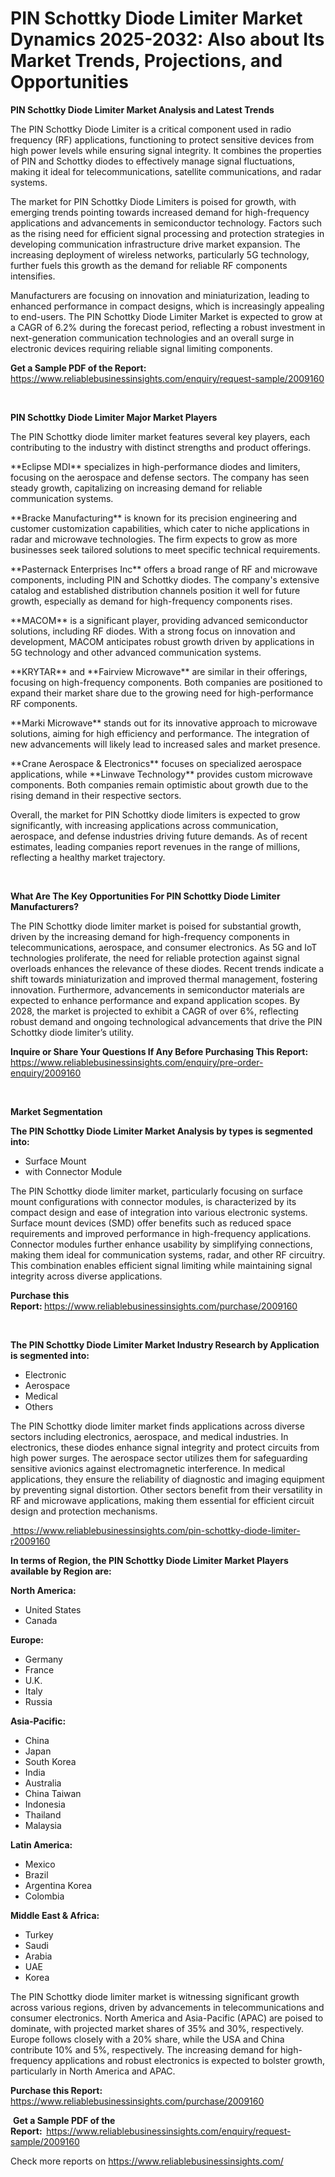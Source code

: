 <p><h1>PIN Schottky Diode Limiter Market Dynamics 2025-2032: Also about Its Market Trends, Projections, and Opportunities</h1></p><p><strong>PIN Schottky Diode Limiter Market Analysis and Latest Trends</strong></p>
<p><p>The PIN Schottky Diode Limiter is a critical component used in radio frequency (RF) applications, functioning to protect sensitive devices from high power levels while ensuring signal integrity. It combines the properties of PIN and Schottky diodes to effectively manage signal fluctuations, making it ideal for telecommunications, satellite communications, and radar systems.</p><p>The market for PIN Schottky Diode Limiters is poised for growth, with emerging trends pointing towards increased demand for high-frequency applications and advancements in semiconductor technology. Factors such as the rising need for efficient signal processing and protection strategies in developing communication infrastructure drive market expansion. The increasing deployment of wireless networks, particularly 5G technology, further fuels this growth as the demand for reliable RF components intensifies. </p><p>Manufacturers are focusing on innovation and miniaturization, leading to enhanced performance in compact designs, which is increasingly appealing to end-users. The PIN Schottky Diode Limiter Market is expected to grow at a CAGR of 6.2% during the forecast period, reflecting a robust investment in next-generation communication technologies and an overall surge in electronic devices requiring reliable signal limiting components.</p></p>
<p><strong>Get a Sample PDF of the Report:&nbsp;</strong> <a href="https://www.reliablebusinessinsights.com/enquiry/request-sample/2009160?utm_campaign=2199&utm_medium=2&utm_source=Github&utm_content=ia&utm_term=13022025&utm_id=pin-schottky-diode-limiter">https://www.reliablebusinessinsights.com/enquiry/request-sample/2009160</a></p>
<p>&nbsp;</p>
<p><strong>PIN Schottky Diode Limiter Major Market Players</strong></p>
<p><p>The PIN Schottky diode limiter market features several key players, each contributing to the industry with distinct strengths and product offerings. </p><p>**Eclipse MDI** specializes in high-performance diodes and limiters, focusing on the aerospace and defense sectors. The company has seen steady growth, capitalizing on increasing demand for reliable communication systems. </p><p>**Bracke Manufacturing** is known for its precision engineering and customer customization capabilities, which cater to niche applications in radar and microwave technologies. The firm expects to grow as more businesses seek tailored solutions to meet specific technical requirements.</p><p>**Pasternack Enterprises Inc** offers a broad range of RF and microwave components, including PIN and Schottky diodes. The company's extensive catalog and established distribution channels position it well for future growth, especially as demand for high-frequency components rises.</p><p>**MACOM** is a significant player, providing advanced semiconductor solutions, including RF diodes. With a strong focus on innovation and development, MACOM anticipates robust growth driven by applications in 5G technology and other advanced communication systems.</p><p>**KRYTAR** and **Fairview Microwave** are similar in their offerings, focusing on high-frequency components. Both companies are positioned to expand their market share due to the growing need for high-performance RF components.</p><p>**Marki Microwave** stands out for its innovative approach to microwave solutions, aiming for high efficiency and performance. The integration of new advancements will likely lead to increased sales and market presence.</p><p>**Crane Aerospace & Electronics** focuses on specialized aerospace applications, while **Linwave Technology** provides custom microwave components. Both companies remain optimistic about growth due to the rising demand in their respective sectors.</p><p>Overall, the market for PIN Schottky diode limiters is expected to grow significantly, with increasing applications across communication, aerospace, and defense industries driving future demands. As of recent estimates, leading companies report revenues in the range of millions, reflecting a healthy market trajectory.</p></p>
<p>&nbsp;</p>
<p><strong>What Are The Key Opportunities For PIN Schottky Diode Limiter Manufacturers?</strong></p>
<p><p>The PIN Schottky diode limiter market is poised for substantial growth, driven by the increasing demand for high-frequency components in telecommunications, aerospace, and consumer electronics. As 5G and IoT technologies proliferate, the need for reliable protection against signal overloads enhances the relevance of these diodes. Recent trends indicate a shift towards miniaturization and improved thermal management, fostering innovation. Furthermore, advancements in semiconductor materials are expected to enhance performance and expand application scopes. By 2028, the market is projected to exhibit a CAGR of over 6%, reflecting robust demand and ongoing technological advancements that drive the PIN Schottky diode limiter’s utility.</p></p>
<p><strong>Inquire or Share Your Questions If Any Before Purchasing This Report:</strong> <a href="https://www.reliablebusinessinsights.com/enquiry/pre-order-enquiry/2009160?utm_campaign=2199&utm_medium=2&utm_source=Github&utm_content=ia&utm_term=13022025&utm_id=pin-schottky-diode-limiter">https://www.reliablebusinessinsights.com/enquiry/pre-order-enquiry/2009160</a></p>
<p>&nbsp;</p>
<p><strong>Market Segmentation</strong></p>
<p><strong>The PIN Schottky Diode Limiter Market Analysis by types is segmented into:</strong></p>
<p><ul><li>Surface Mount</li><li>with Connector Module</li></ul></p>
<p><p>The PIN Schottky diode limiter market, particularly focusing on surface mount configurations with connector modules, is characterized by its compact design and ease of integration into various electronic systems. Surface mount devices (SMD) offer benefits such as reduced space requirements and improved performance in high-frequency applications. Connector modules further enhance usability by simplifying connections, making them ideal for communication systems, radar, and other RF circuitry. This combination enables efficient signal limiting while maintaining signal integrity across diverse applications.</p></p>
<p><strong>Purchase this Report:&nbsp;</strong><a href="https://www.reliablebusinessinsights.com/purchase/2009160?utm_campaign=2199&utm_medium=2&utm_source=Github&utm_content=ia&utm_term=13022025&utm_id=pin-schottky-diode-limiter">https://www.reliablebusinessinsights.com/purchase/2009160</a></p>
<p>&nbsp;</p>
<p><strong>The PIN Schottky Diode Limiter Market Industry Research by Application is segmented into:</strong></p>
<p><ul><li>Electronic</li><li>Aerospace</li><li>Medical</li><li>Others</li></ul></p>
<p><p>The PIN Schottky diode limiter market finds applications across diverse sectors including electronics, aerospace, and medical industries. In electronics, these diodes enhance signal integrity and protect circuits from high power surges. The aerospace sector utilizes them for safeguarding sensitive avionics against electromagnetic interference. In medical applications, they ensure the reliability of diagnostic and imaging equipment by preventing signal distortion. Other sectors benefit from their versatility in RF and microwave applications, making them essential for efficient circuit design and protection mechanisms.</p></p>
<p><a href="https://www.reliablebusinessinsights.com/pin-schottky-diode-limiter-r2009160?utm_campaign=2199&utm_medium=2&utm_source=Github&utm_content=ia&utm_term=13022025&utm_id=pin-schottky-diode-limiter">&nbsp;https://www.reliablebusinessinsights.com/pin-schottky-diode-limiter-r2009160</a></p>
<p><strong>In terms of Region, the PIN Schottky Diode Limiter Market Players available by Region are:</strong></p>
<p>
    <p> <strong> North America: </strong>
        <ul>
            <li>United States</li>
            <li>Canada</li>
        </ul>
        </p> 
    <p> <strong> Europe: </strong>
        <ul>
            <li>Germany</li>
            <li>France</li>
            <li>U.K.</li>
            <li>Italy</li>
            <li>Russia</li>
        </ul>
        </p> 
    <p> <strong> Asia-Pacific: </strong>
        <ul>
            <li>China</li>
            <li>Japan</li>
            <li>South Korea</li>
            <li>India</li>
            <li>Australia</li>
            <li>China Taiwan</li>
            <li>Indonesia</li>
            <li>Thailand</li>
            <li>Malaysia</li>
        </ul>
        </p> 
    <p> <strong> Latin America: </strong>
        <ul>
            <li>Mexico</li>
            <li>Brazil</li>
            <li>Argentina Korea</li>
            <li>Colombia</li>
        </ul>
        </p> 
    <p> <strong> Middle East & Africa: </strong>
        <ul>
            <li>Turkey</li>
            <li>Saudi</li>
            <li>Arabia</li>
            <li>UAE</li>
            <li>Korea</li>
        </ul>
    </p>
    </p>
<p><p>The PIN Schottky diode limiter market is witnessing significant growth across various regions, driven by advancements in telecommunications and consumer electronics. North America and Asia-Pacific (APAC) are poised to dominate, with projected market shares of 35% and 30%, respectively. Europe follows closely with a 20% share, while the USA and China contribute 10% and 5%, respectively. The increasing demand for high-frequency applications and robust electronics is expected to bolster growth, particularly in North America and APAC.</p></p>
<p><strong>Purchase this Report: </strong><a href="https://www.reliablebusinessinsights.com/purchase/2009160?utm_campaign=2199&utm_medium=2&utm_source=Github&utm_content=ia&utm_term=13022025&utm_id=pin-schottky-diode-limiter">https://www.reliablebusinessinsights.com/purchase/2009160</a></p>
<p>&nbsp;<strong>Get a Sample PDF of the Report:&nbsp;&nbsp;</strong><a href="https://www.reliablebusinessinsights.com/enquiry/request-sample/2009160?utm_campaign=2199&utm_medium=2&utm_source=Github&utm_content=ia&utm_term=13022025&utm_id=pin-schottky-diode-limiter">https://www.reliablebusinessinsights.com/enquiry/request-sample/2009160</a></p>
<p><strong></strong></p>
<p>Check more reports on <a href="https://www.reliablebusinessinsights.com/?utm_campaign=2199&utm_medium=2&utm_source=Github&utm_content=ia&utm_term=13022025&utm_id=pin-schottky-diode-limiter">https://www.reliablebusinessinsights.com/</a></p>